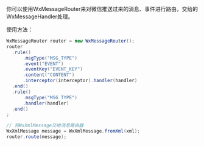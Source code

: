你可以使用WxMessageRouter来对微信推送过来的消息、事件进行路由，交给的WxMessageHandler处理。

使用方法：

```java
WxMessageRouter router = new WxMessageRouter();
router
  .rule()
      .msgType("MSG_TYPE")
      .event("EVENT")
      .eventKey("EVENT_KEY")
      .content("CONTENT")
      .interceptor(interceptor).handler(handler)
  .end()
  .rule()
      .msgType("MSG_TYPE")
      .handler(handler)
  .end()
;

// 将WxXmlMessage交给消息路由器
WxXmlMessage message = WxXmlMessage.fromXml(xml);
router.route(message);
```